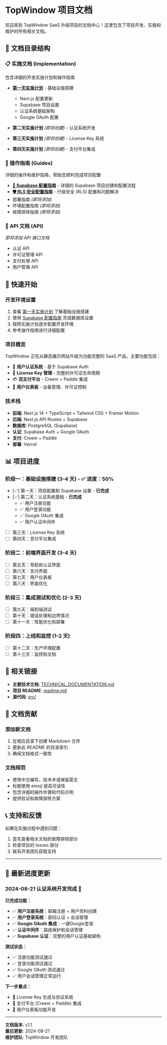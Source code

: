 # TopWindow 项目文档

欢迎来到 TopWindow SaaS 升级项目的文档中心！这里包含了项目开发、实施和维护的所有相关文档。

## 📁 文档目录结构

### 📋 实施文档 (Implementation)
包含详细的开发实施计划和操作指南

- **[第一天实施计划](./implementation/DAY1_IMPLEMENTATION_PLAN.md)** - 基础设施搭建
  - Next.js 配置更新
  - Supabase 项目设置
  - 认证系统基础架构
  - Google OAuth 配置

- **第二天实施计划** *(即将创建)* - 认证系统开发
- **第三天实施计划** *(即将创建)* - License Key 系统
- **第四天实施计划** *(即将创建)* - 支付平台集成

### 📖 操作指南 (Guides)
详细的操作和维护指南，帮助您顺利完成项目配置

- **[🔧 Supabase 配置指南](./guides/SUPABASE_SETUP_GUIDE.md)** - 详细的 Supabase 项目创建和配置流程
- **[🛡️ RLS 安全配置指南](./guides/RLS_SECURITY_GUIDE.md)** - 行级安全 (RLS) 配置和问题解决
- 部署指南 *(即将添加)*
- 环境配置指南 *(即将添加)*
- 故障排除指南 *(即将添加)*

### 🔌 API 文档 (API)
*即将添加 API 接口文档*

- 认证 API
- 许可证管理 API
- 支付处理 API
- 用户管理 API

## 🚀 快速开始

### 开发环境设置
1. 查看 [第一天实施计划](./implementation/DAY1_IMPLEMENTATION_PLAN.md) 了解基础设施搭建
2. 使用 [Supabase 配置指南](./guides/SUPABASE_SETUP_GUIDE.md) 完成数据库设置
3. 按照实施计划逐步配置开发环境
4. 参考操作指南进行详细配置

### 项目概览
TopWindow 正在从静态展示网站升级为功能完整的 SaaS 产品，主要功能包括：

- 🔐 **用户认证系统** - 基于 Supabase Auth
- 🔑 **License Key 管理** - 完整的许可证生命周期
- 💳 **双支付平台** - Creem + Paddle 集成
- 👤 **用户仪表板** - 设备管理、许可证控制

### 技术栈
- **前端**: Next.js 14 + TypeScript + Tailwind CSS + Framer Motion
- **后端**: Next.js API Routes + Supabase
- **数据库**: PostgreSQL (Supabase)
- **认证**: Supabase Auth + Google OAuth
- **支付**: Creem + Paddle
- **部署**: Vercel

## 📊 项目进度

### 阶段一：基础设施搭建 (3-4 天) - ✅ 进度：50%
- [✅] 第一天：项目配置和 Supabase 设置 - **已完成**
- [✅] 第二天：认证系统基础 - **已完成**
  - ✅ 用户注册功能
  - ✅ 用户登录功能  
  - ✅ Google OAuth 集成
  - ✅ 用户认证中间件
- [ ] 第三天：License Key 系统
- [ ] 第四天：支付平台集成

### 阶段二：前端界面开发 (3-4 天)
- [ ] 第五天：导航和认证界面
- [ ] 第六天：支付界面
- [ ] 第七天：用户仪表板
- [ ] 第八天：界面优化

### 阶段三：集成测试和优化 (2-3 天)
- [ ] 第九天：端到端测试
- [ ] 第十天：错误处理和边界情况
- [ ] 第十一天：性能优化和部署

### 阶段四：上线和监控 (1-2 天)
- [ ] 第十二天：生产环境配置
- [ ] 第十三天：监控和文档

## 🔗 相关链接

- **主要技术文档**: [TECHNICAL_DOCUMENTATION.md](../TECHNICAL_DOCUMENTATION.md)
- **项目 README**: [readme.md](../readme.md)
- **源代码**: [src/](../src/)

## 📝 文档贡献

### 添加新文档
1. 在相应目录下创建 Markdown 文件
2. 更新此 README 的目录索引
3. 确保文档格式一致性

### 文档规范
- 使用中文编写，技术术语保留英文
- 标题使用 emoji 提高可读性
- 包含详细的操作步骤和代码示例
- 提供验证和故障排除方案

## 📞 支持和反馈

如果在实施过程中遇到问题：
1. 首先查看相关文档的故障排除部分
2. 检查项目的 Issues 部分
3. 联系开发团队获取支持

---

## 📅 最新进度更新

### 2024-08-21 认证系统开发完成 🎉

**已完成功能：**
- ✅ **用户注册系统**：邮箱注册 + 用户资料创建
- ✅ **用户登录系统**：密码认证 + 会话管理  
- ✅ **Google OAuth 集成**：一键Google登录
- ✅ **认证中间件**：路由保护和会话管理
- ✅ **Supabase 认证**：完整的用户认证基础架构

**测试状态：**
- ✅ 注册功能测试通过
- ✅ 登录功能测试通过
- ✅ Google OAuth 测试通过
- ✅ 用户会话管理正常运行

**下一步重点：**
- 🎯 License Key 生成与验证系统
- 🎯 支付平台 (Creem + Paddle) 集成
- 🎯 用户仪表板功能开发

---

**文档版本**: v1.1  
**最后更新**: 2024-08-21  
**维护团队**: TopWindow 开发团队